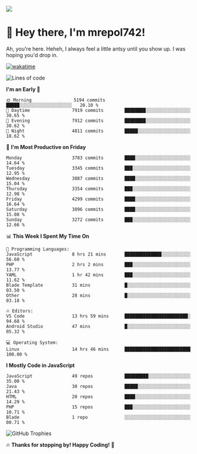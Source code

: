 ![](https://media.tenor.com/FUEC3dPyVhEAAAAM/welcome-back-minions.gif)

# 👋 Hey there, I'm mrepol742!
Ah, you're here. Heheh, 
I always feel a little antsy until you show up. I was hoping you'd drop in.

[![wakatime](https://wakatime.com/badge/user/8ad4afa2-1a56-40d1-a949-4663473915b6.svg)](https://wakatime.com/@mrepol742)

<!--START_SECTION:mrepol742-->
![Lines of code](https://img.shields.io/badge/From%20Hello%20World%20I%27ve%20Written-20.9%20million%20lines%20of%20code-blue)

**I'm an Early 🐤** 

```text
🌞 Morning                5194 commits        █████░░░░░░░░░░░░░░░░░░░░   20.10 % 
🌆 Daytime                7919 commits        ████████░░░░░░░░░░░░░░░░░   30.65 % 
🌃 Evening                7912 commits        ████████░░░░░░░░░░░░░░░░░   30.62 % 
🌙 Night                  4811 commits        █████░░░░░░░░░░░░░░░░░░░░   18.62 % 
```
📅 **I'm Most Productive on Friday** 

```text
Monday                   3783 commits        ████░░░░░░░░░░░░░░░░░░░░░   14.64 % 
Tuesday                  3345 commits        ███░░░░░░░░░░░░░░░░░░░░░░   12.95 % 
Wednesday                3887 commits        ████░░░░░░░░░░░░░░░░░░░░░   15.04 % 
Thursday                 3354 commits        ███░░░░░░░░░░░░░░░░░░░░░░   12.98 % 
Friday                   4299 commits        ████░░░░░░░░░░░░░░░░░░░░░   16.64 % 
Saturday                 3896 commits        ████░░░░░░░░░░░░░░░░░░░░░   15.08 % 
Sunday                   3272 commits        ███░░░░░░░░░░░░░░░░░░░░░░   12.66 % 
```


📊 **This Week I Spent My Time On** 

```text
💬 Programming Languages: 
JavaScript               8 hrs 21 mins       ██████████████░░░░░░░░░░░   56.60 % 
PHP                      2 hrs 2 mins        ███░░░░░░░░░░░░░░░░░░░░░░   13.77 % 
YAML                     1 hr 42 mins        ███░░░░░░░░░░░░░░░░░░░░░░   11.62 % 
Blade Template           31 mins             █░░░░░░░░░░░░░░░░░░░░░░░░   03.50 % 
Other                    28 mins             █░░░░░░░░░░░░░░░░░░░░░░░░   03.18 % 

🔥 Editors: 
VS Code                  13 hrs 59 mins      ████████████████████████░   94.68 % 
Android Studio           47 mins             █░░░░░░░░░░░░░░░░░░░░░░░░   05.32 % 

💻 Operating System: 
Linux                    14 hrs 46 mins      █████████████████████████   100.00 % 
```

**I Mostly Code in JavaScript** 

```text
JavaScript               49 repos            █████████░░░░░░░░░░░░░░░░   35.00 % 
Java                     30 repos            █████░░░░░░░░░░░░░░░░░░░░   21.43 % 
HTML                     20 repos            ████░░░░░░░░░░░░░░░░░░░░░   14.29 % 
PHP                      15 repos            ███░░░░░░░░░░░░░░░░░░░░░░   10.71 % 
Blade                    1 repo              ░░░░░░░░░░░░░░░░░░░░░░░░░   00.71 % 
```




<!--END_SECTION:mrepol742-->

![GitHub Trophies](https://github-profile-trophy.vercel.app/?username=mrepol742&theme=dracula)

🔥 **Thanks for stopping by! Happy Coding!** 🚀
